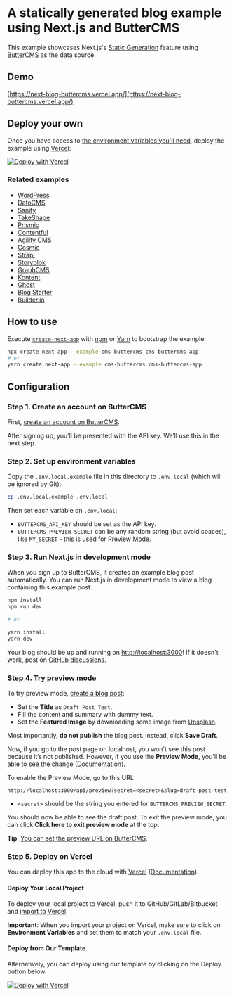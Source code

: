 # A statically generated blog example using Next.js and ButterCMS

This example showcases Next.js's [Static Generation](https://nextjs.org/docs/basic-features/pages) feature using [ButterCMS](https://buttercms.com/) as the data source.

## Demo

[https://next-blog-buttercms.vercel.app/](https://next-blog-buttercms.vercel.app/)

## Deploy your own

Once you have access to [the environment variables you'll need](#step-2-set-up-environment-variables), deploy the example using [Vercel](https://vercel.com?utm_source=github&utm_medium=readme&utm_campaign=next-example):

[![Deploy with Vercel](https://vercel.com/button)](https://vercel.com/new/git/external?repository-url=https://github.com/vercel/next.js/tree/canary/examples/cms-buttercms&project-name=cms-buttercms&repository-name=cms-buttercms&env=BUTTERCMS_API_KEY,BUTTERCMS_PREVIEW_SECRET&envDescription=Required%20to%20connect%20the%20app%20with%20ButterCMS&envLink=https://vercel.link/buttercms-env)

### Related examples

- [WordPress](/examples/cms-wordpress)
- [DatoCMS](/examples/cms-datocms)
- [Sanity](/examples/cms-sanity)
- [TakeShape](/examples/cms-takeshape)
- [Prismic](/examples/cms-prismic)
- [Contentful](/examples/cms-contentful)
- [Agility CMS](/examples/cms-agilitycms)
- [Cosmic](/examples/cms-cosmic)
- [Strapi](/examples/cms-strapi)
- [Storyblok](/examples/cms-storyblok)
- [GraphCMS](/examples/cms-graphcms)
- [Kontent](/examples/cms-kontent)
- [Ghost](/examples/cms-ghost)
- [Blog Starter](/examples/blog-starter)
- [Builder.io](/examples/cms-builder-io)

## How to use

Execute [`create-next-app`](https://github.com/vercel/next.js/tree/canary/packages/create-next-app) with [npm](https://docs.npmjs.com/cli/init) or [Yarn](https://yarnpkg.com/lang/en/docs/cli/create/) to bootstrap the example:

```bash
npx create-next-app --example cms-buttercms cms-buttercms-app
# or
yarn create next-app --example cms-buttercms cms-buttercms-app
```

## Configuration

### Step 1. Create an account on ButterCMS

First, [create an account on ButterCMS](https://buttercms.com/).

After signing up, you’ll be presented with the API key. We’ll use this in the next step.

### Step 2. Set up environment variables

Copy the `.env.local.example` file in this directory to `.env.local` (which will be ignored by Git):

```bash
cp .env.local.example .env.local
```

Then set each variable on `.env.local`:

- `BUTTERCMS_API_KEY` should be set as the API key.
- `BUTTERCMS_PREVIEW_SECRET` can be any random string (but avoid spaces), like `MY_SECRET` - this is used for [Preview Mode](https://nextjs.org/docs/advanced-features/preview-mode).

### Step 3. Run Next.js in development mode

When you sign up to ButterCMS, it creates an example blog post automatically. You can run Next.js in development mode to view a blog containing this example post.

```bash
npm install
npm run dev

# or

yarn install
yarn dev
```

Your blog should be up and running on [http://localhost:3000](http://localhost:3000)! If it doesn't work, post on [GitHub discussions](https://github.com/vercel/next.js/discussions).

### Step 4. Try preview mode

To try preview mode, [create a blog post](https://buttercms.com/post/):

- Set the **Title** as `Draft Post Test`.
- Fill the content and summary with dummy text.
- Set the **Featured Image** by downloading some image from [Unsplash](https://unsplash.com/).

Most importantly, **do not publish** the blog post. Instead, click **Save Draft**.

Now, if you go to the post page on localhost, you won't see this post because it’s not published. However, if you use the **Preview Mode**, you'll be able to see the change ([Documentation](https://nextjs.org/docs/advanced-features/preview-mode)).

To enable the Preview Mode, go to this URL:

```
http://localhost:3000/api/preview?secret=<secret>&slug=draft-post-test
```

- `<secret>` should be the string you entered for `BUTTERCMS_PREVIEW_SECRET`.

You should now be able to see the draft post. To exit the preview mode, you can click **Click here to exit preview mode** at the top.

**Tip**: [You can set the preview URL on ButterCMS](https://buttercms.com/kb/preview-urls).

### Step 5. Deploy on Vercel

You can deploy this app to the cloud with [Vercel](https://vercel.com?utm_source=github&utm_medium=readme&utm_campaign=next-example) ([Documentation](https://nextjs.org/docs/deployment)).

#### Deploy Your Local Project

To deploy your local project to Vercel, push it to GitHub/GitLab/Bitbucket and [import to Vercel](https://vercel.com/new?utm_source=github&utm_medium=readme&utm_campaign=next-example).

**Important**: When you import your project on Vercel, make sure to click on **Environment Variables** and set them to match your `.env.local` file.

#### Deploy from Our Template

Alternatively, you can deploy using our template by clicking on the Deploy button below.

[![Deploy with Vercel](https://vercel.com/button)](https://vercel.com/new/git/external?repository-url=https://github.com/vercel/next.js/tree/canary/examples/cms-buttercms&project-name=cms-buttercms&repository-name=cms-buttercms&env=BUTTERCMS_API_KEY,BUTTERCMS_PREVIEW_SECRET&envDescription=Required%20to%20connect%20the%20app%20with%20ButterCMS&envLink=https://vercel.link/buttercms-env)
